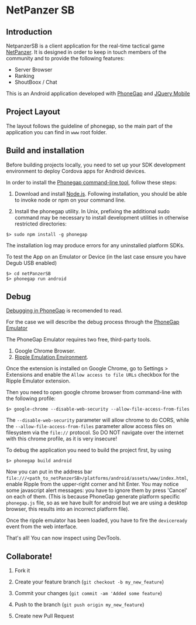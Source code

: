 # NetPanzer SB

## Introduction

NetpanzerSB is a client application for the real-time tactical game [NetPanzer](http://www.netpanzer.info). It is designed in order to keep in touch members of the community and to provide the following features:

- Server Browser
- Ranking 
- ShoutBoox / Chat

This is an Android application developed with [PhoneGap](http://phonegap.com) and [JQuery Mobile](http://jquerymobile.com)

## Project Layout

The layout follows the guideline of phonegap, so the main part of the application you can find in `www` root folder.

## Build and installation

Before building projects locally, you need to set up your SDK development environment to deploy Cordova apps for Android devices.

In order to install the [Phonegap command-line tool](http://docs.phonegap.com/en/3.0.0/guide_cli_index.md.html#The%20Command-line%20Interface), follow these steps:

1. Download and install [Node.js](http://nodejs.org). Following installation, you should be able to invoke node or npm on your command line.

2. Install the phonegap utility. In Unix, prefixing the additional sudo command may be necessary to install development utilities in otherwise restricted directories:

```
$> sudo npm install -g phonegap
```

The installation log may produce errors for any uninstalled platform SDKs.

To test the App on an Emulator or Device (in the last case ensure you have Degub USB enabled)

```
$> cd netPanzerSB
$> phonegap run android
```

## Debug

[Debugging in PhoneGap](https://github.com/phonegap/phonegap/wiki/Debugging-in-PhoneGap) is recomended to read.

For the case we will describe the debug process through the [PhoneGap Emulator](http://emulate.phonegap.com/)

The PhoneGap Emulator requires two free, third-party tools.

1. Google Chrome Browser.
2. [Ripple Emulation Environment](https://chrome.google.com/webstore/detail/geelfhphabnejjhdalkjhgipohgpdnoc).

Once the extension is installed on Google Chrome, go to Settings > Extensions and enable the `Allow access to file URLs` checkbox for the Ripple Emulator extension. 

Then you need to open google chrome browser from command-line with the following profile:

```
$> google-chrome --disable-web-security --allow-file-access-from-files
```

The `--disable-web-security` parameter will allow chrome to do CORS, while the `--allow-file-access-from-files` parameter allow access files on filesystem via the `file://` protocol. So DO NOT navigate over the internet with this chrome profile, as it is very insecure!

To debug the application you need to build the project first, by using

```
$> phonegap build android
```

Now you can put in the address bar `file:///<path_to_netPanzerSB>/platforms/android/assets/www/index.html`, enable Ripple from the upper-right corner and hit Enter. You may notice some javascript alert messages: you have to ignore them by press 'Cancel' on each of them. (This is because PhoneGap generate platform specific `phonegap.js` file, so as we have built for android but we are using a desktop browser, this results into an incorrect platform file).

Once the ripple emulator has been loaded, you have to fire the `deviceready` event from the web interface.

That's all! You can now inspect using DevTools.


## Collaborate!

1. Fork it

2. Create your feature branch (`git checkout -b my_new_feature`)

3. Commit your changes (`git commit -am 'Added some feature`)

4. Push to the branch (`git push origin my_new_feature`)

5. Create new Pull Request

